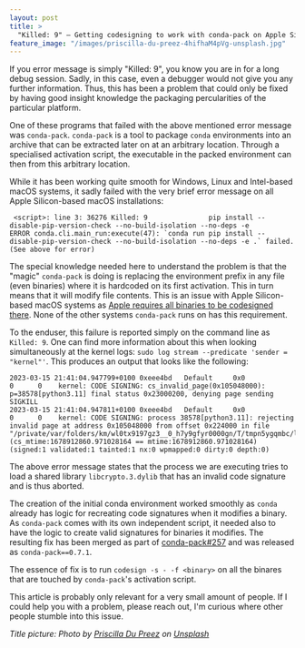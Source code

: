 ```yaml
---
layout: post
title: >
  "Killed: 9" – Getting codesigning to work with conda-pack on Apple Silicon (osx-arm64)
feature_image: "/images/priscilla-du-preez-4hifhaM4pVg-unsplash.jpg"
---
```


If you error message is simply "Killed: 9", you know you are in for a long debug session.
Sadly, in this case, even a debugger would not give you any further information.
Thus, this has been a problem that could only be fixed by having good insight knowledge the packaging percularities of the particular platform.

One of these programs that failed with the above mentioned error message was `conda-pack`.
`conda-pack` is a tool to package `conda` environments into an archive that can be extracted later on at an arbitrary location.
Through a specialised activation script, the executable in the packed environment can then from this arbitrary location.

While it has been working quite smooth for Windows, Linux and Intel-based macOS systems, it sadly failed with the very brief error message on all Apple Silicon-based macOS installations:

```
 <script>: line 3: 36276 Killed: 9               pip install --disable-pip-version-check --no-build-isolation --no-deps -e
ERROR conda.cli.main_run:execute(47): `conda run pip install --disable-pip-version-check --no-build-isolation --no-deps -e .` failed. (See above for error)
```

The special knowledge needed here to understand the problem is that the "magic" `conda-pack` is doing is replacing the environment prefix in any file (even binaries) where it is hardcoded on its first activation. This in turn means that it will modify file contents. This is an issue with Apple Silicon-based macOS systems as [Apple requires all binaries to be codesigned there](https://eclecticlight.co/2020/08/22/apple-silicon-macs-will-require-signed-code/). None of the other systems `conda-pack` runs on has this requirement.

To the enduser, this failure is reported simply on the command line as `Killed: 9`. One can find more information about this when looking simultaneously at the kernel logs: `sudo log stream --predicate 'sender = "kernel"'`. This produces an output that looks like the following:

```
2023-03-15 21:41:04.947799+0100 0xeee4bd   Default     0x0                  0      0    kernel: CODE SIGNING: cs_invalid_page(0x105048000): p=38578[python3.11] final status 0x23000200, denying page sending SIGKILL
2023-03-15 21:41:04.947811+0100 0xeee4bd   Default     0x0                  0      0    kernel: CODE SIGNING: process 38578[python3.11]: rejecting invalid page at address 0x105048000 from offset 0x224000 in file "/private/var/folders/km/wl0tx9197gz3__0_h7y9gfyr0000gn/T/tmpn5ygqmbc/lib/libcrypto.3.dylib" (cs_mtime:1678912860.971028164 == mtime:1678912860.971028164) (signed:1 validated:1 tainted:1 nx:0 wpmapped:0 dirty:0 depth:0)
```

The above error message states that the process we are executing tries to load a shared library `libcrypto.3.dylib` that has an invalid code signature and is thus aborted.

The creation of the initial conda environment worked smoothly as `conda` already has logic for recreating code signatures when it modifies a binary.
As `conda-pack` comes with its own independent script, it needed also to have the logic to create valid signatures for binaries it modifies.
The resulting fix has been merged as part of [conda-pack#257](https://github.com/conda/conda-pack/pull/257) and was released as `conda-pack==0.7.1`.

The essence of fix is to run `codesign -s - -f <binary>` on all the binares that are touched by `conda-pack`'s activation script.

This article is probably only relevant for a very small amount of people.
If I could help you with a problem, please reach out, I'm curious where other people stumble into this issue.

*Title picture: Photo by [Priscilla Du Preez](https://unsplash.com/photos/brown-pie-on-white-ceramic-bowl-4hifhaM4pVg?utm_content=creditCopyText&utm_medium=referral&utm_source=unsplash) on [Unsplash](https://unsplash.com/?utm_source=unsplash&utm_medium=referral&utm_content=creditCopyText)*



